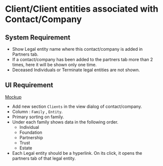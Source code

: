 # Client/Client entities associated with Contact/Company

## System Requirement

- Show Legal entity name where this contact/company is added in Partners tab.
- If a contact/company has been added to the partners tab more than 2 times, here it will be shown only one time.
- Deceased Individuals or Terminate legal entities are not shown.



## UI Requirement

[Mockup](https://drive.google.com/file/d/1q1jTXSoTm1ZiPoaUORzEw3WPb1gnSixD/view?usp=sharing)

- Add new section `Clients` in the view dialog of contact/company.
- Column :  `Family` , `Entity`.
- Primary sorting on family.
- Under each family shows data in the following order. 
  - Individual
  - Foundation
  - Partnership
  - Trust
  - Estate
- Each Legal entity should be a hyperlink. On its click, it opens the partners tab of that legal entity.

